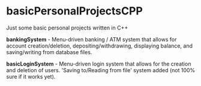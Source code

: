 # basicPersonalProjectsCPP
Just some basic personal projects written in C++

**bankingSystem** - Menu-driven banking / ATM system that allows for account creation/deletion, depositing/withdrawing, displaying balance, and saving/writing from database files.

**basicLoginSystem** - Menu-driven login system that allows for the creation and deletion of users. 'Saving to/Reading from file' system added (not 100% sure if it works yet).
